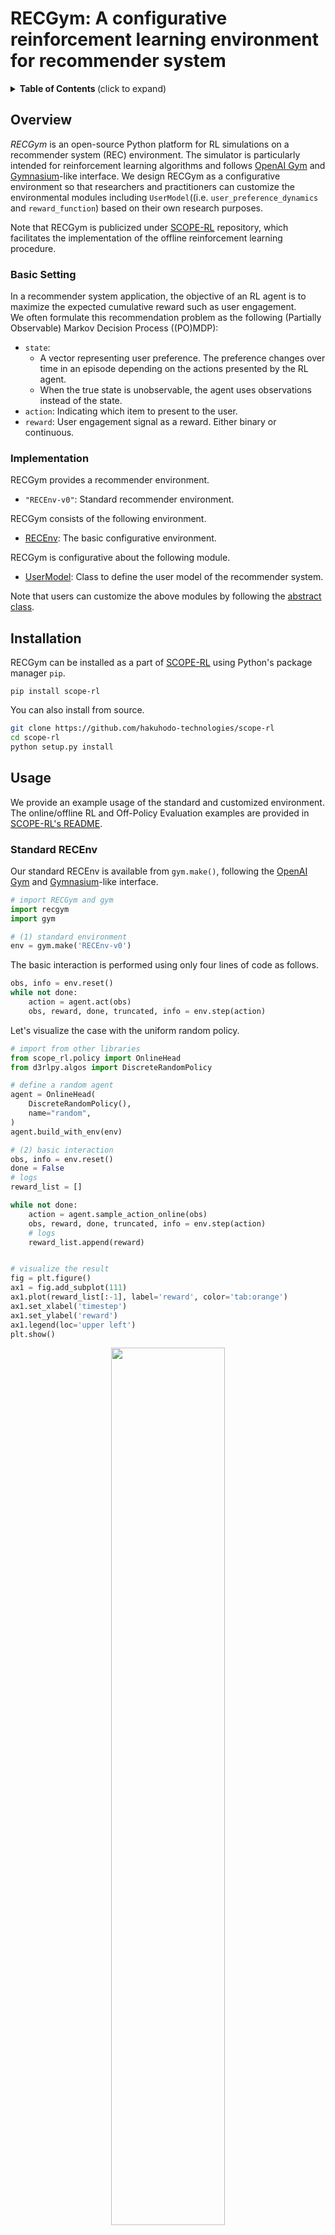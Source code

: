 # RECGym: A configurative reinforcement learning environment for recommender system
<details>
<summary><strong>Table of Contents </strong>(click to expand)</summary>

- [RECGym: A reinforcement learning environment for recommender system](#RECGym-a-reinforcement-learning-environment-for-recommender-system)
- [Overview](#overview)
- [Installation](#installation)
- [Usage](#usage)
- [Citation](#citation)
- [Contribution](#contribution)
- [License](#license)
- [Project Team](#project-team)
- [Contact](#contact)
- [Reference](#reference)

</details>

## Overview

*RECGym* is an open-source Python platform for RL simulations on a recommender system (REC) environment. The simulator is particularly intended for reinforcement learning algorithms and follows [OpenAI Gym](https://gym.openai.com) and [Gymnasium](https://gymnasium.farama.org/)-like interface. We design RECGym as a configurative environment so that researchers and practitioners can customize the environmental modules including `UserModel`((i.e. `user_preference_dynamics` and `reward_function`) based on their own research purposes.

Note that RECGym is publicized under [SCOPE-RL](../) repository, which facilitates the implementation of the offline reinforcement learning procedure.

### Basic Setting

In a recommender system application, the objective of an RL agent is to maximize the expected cumulative reward such as user engagement. \
We often formulate this recommendation problem as the following (Partially Observable) Markov Decision Process ((PO)MDP):
- `state`:
   - A vector representing user preference. The preference changes over time in an episode depending on the actions presented by the RL agent.
   - When the true state is unobservable, the agent uses observations instead of the state.
- `action`: Indicating which item to present to the user.
- `reward`: User engagement signal as a reward. Either binary or continuous.

### Implementation

RECGym provides a recommender environment.
- `"RECEnv-v0"`: Standard recommender environment.

RECGym consists of the following environment.
- [RECEnv](./envs/rec.py#L14): The basic configurative environment.

RECGym is configurative about the following module.
- [UserModel](./envs/simulator/function.py#L13): Class to define the user model of the recommender system.

Note that users can customize the above modules by following the [abstract class](./envs/simulator/base.py).

## Installation
RECGym can be installed as a part of [SCOPE-RL](../) using Python's package manager `pip`.
```
pip install scope-rl
```

You can also install from source.
```bash
git clone https://github.com/hakuhodo-technologies/scope-rl
cd scope-rl
python setup.py install
```

## Usage

We provide an example usage of the standard and customized environment. \
The online/offline RL and Off-Policy Evaluation examples are provided in [SCOPE-RL's README](../README.md).

### Standard RECEnv

Our standard RECEnv is available from `gym.make()`, following the [OpenAI Gym](https://gym.openai.com) and [Gymnasium](https://gymnasium.farama.org/)-like interface.

```Python
# import RECGym and gym
import recgym
import gym

# (1) standard environment
env = gym.make('RECEnv-v0')
```

The basic interaction is performed using only four lines of code as follows.

```Python
obs, info = env.reset()
while not done:
    action = agent.act(obs)
    obs, reward, done, truncated, info = env.step(action)
```

Let's visualize the case with the uniform random policy.

```Python
# import from other libraries
from scope_rl.policy import OnlineHead
from d3rlpy.algos import DiscreteRandomPolicy

# define a random agent
agent = OnlineHead(
    DiscreteRandomPolicy(),
    name="random",
)
agent.build_with_env(env)

# (2) basic interaction
obs, info = env.reset()
done = False
# logs
reward_list = []

while not done:
    action = agent.sample_action_online(obs)
    obs, reward, done, truncated, info = env.step(action)
    # logs
    reward_list.append(reward)


# visualize the result
fig = plt.figure()
ax1 = fig.add_subplot(111)
ax1.plot(reward_list[:-1], label='reward', color='tab:orange')
ax1.set_xlabel('timestep')
ax1.set_ylabel('reward')
ax1.legend(loc='upper left')
plt.show()
```
<div align="center"><img src="./images/basic_interaction.png" width="60%"/></div>
<figcaption>
<p align="center">
  The Transition of the Reward during a Single Episode
</p>
</figcaption>

Note that while we use [SCOPE-RL](../README.md) and [d3rlpy](https://github.com/takuseno/d3rlpy) here, RECGym is compatible with any other libraries working on the [OpenAI Gym](https://gym.openai.com) and [Gymnasium](https://gymnasium.farama.org/)-like interface.

### Customized RECEnv

Next, we describe how to customize the environment by instantiating the environment.

<details>
<summary>List of environmental configurations: (click to expand)</summary>

- `step_per_episode`: Number of timesteps in an episode.
- `n_items`: Number of items used in the recommender system.
- `n_users`: Number of users used in the recommender system.
- `item_feature_dim`: Dimension of the item feature vectors.
- `user_feature_dim`: Dimension of the user feature vectors.
- `item_feature_vector`: Feature vectors that characterize each item.
- `user_feature_vector`: Feature vectors that characterize each user.
- `reward_type`: Reward type.
- `reward_std`: Noise level of the reward. Applicable only when reward_type is "continuous".
- `obs_std`: Noise level of the state observation.
- `UserModel`: User model that defines the user prefecture dynamics and reward function.
- `random_state`: Random state.

</details>

```Python
from recgym import RECEnv
env = RECEnv(
    step_per_episode=10,
    n_items=100,
    n_users=100,
    item_feature_dim=5,
    user_feature_dim=5,
    reward_type="continuous",  # "binary"
    reward_std=0.3,
    obs_std=0.3,
    random_state=12345,
)
```

Specifically, users can define their own `UserModel` as follows.

#### Example of UserModel
```Python
# import recgym modules
from recgym import BaseUserModel
from recgym.types import Action
# import other necessary stuffs
from dataclasses import dataclass
from typing import Optional
import numpy as np

@dataclass
class CustomizedUserModel(BaseUserModel):
    user_feature_dim: int
    item_feature_dim: int
    reward_type: str = "continuous"  # "binary"
    reward_std: float = 0.0
    random_state: Optional[int] = None

    def __post_init__(self):
        self.random_ = check_random_state(self.random_state)
        self.coef = self.random_.normal(size=(self.user_feature_dim, self.item_feature_dim))

    def user_preference_dynamics(
        self,
        state: np.ndarray,
        action: Action,
        item_feature_vector: np.ndarray,
        alpha: float = 1.0,
    ) -> np.ndarray:
        coefficient = state.T @ self.coef @ item_feature_vector[action]
        state = state + alpha * coefficient * item_feature_vector[action]
        state = state / np.linalg.norm(state, ord=2)
        return state

    def reward_function(
        self,
        state: np.ndarray,
        action: Action,
        item_feature_vector: np.ndarray,
    ) -> float:
        logit = state.T @ self.coef @ item_feature_vector[action]
        reward = (
            logit if self.reward_type == "continuous" else sigmoid(logit)
        )

        if self.reward_type == "discrete":
            reward = self.random_.binominal(1, p=reward)

        return reward
```

More examples are available at [quickstart/rec/rec_synthetic_customize_env.ipynb](./examples/quickstart/rec/rec_synthetic_customize_env.ipynb). \
The statistics of the environment is also visualized at [quickstart/rec/rec_synthetic_data_collection.ipynb](./examples/quickstart/rec/rec_synthetic_data_collection.ipynb).

## Citation

If you use our software in your work, please cite our paper:

Haruka Kiyohara, Ren Kishimoto, Kosuke Kawakami, Ken Kobayashi, Kazuhide Nakata, Yuta Saito.<br>
**SCOPE-RL: A Python Library for Offline Reinforcement Learning, Off-Policy Evaluation, and Policy Selection**<br>
[link]() (a preprint coming soon..)

Bibtex:
```
@article{kiyohara2023towards,
  author = {Kiyohara, Haruka and Kishimoto, Ren and Kawakami, Kosuke and Kobayashi, Ken and Nataka, Kazuhide and Saito, Yuta},
  title = {SCOPE-RL: A Python Library for Offline Reinforcement Learning, Off-Policy Evaluation, and Policy Selection},
  journal={arXiv preprint arXiv:23xx.xxxxx},
  year = {2023},
}
```

## Contribution

Any contributions to RECGym are more than welcome!
Please refer to [CONTRIBUTING.md](../CONTRIBUTING.md) for general guidelines on how to contribute the project.

## License

This project is licensed under Apache 2.0 license - see [LICENSE](../LICENSE) file for details.

## Project Team

- [Haruka Kiyohara](https://sites.google.com/view/harukakiyohara) (**Main Contributor**)
- Ren Kishimoto (Tokyo Institute of Technology)
- Kosuke Kawakami (HAKUHODO Technologies Inc.)
- Ken Kobayashi (Tokyo Institute of Technology)
- Kazuhide Nakata (Tokyo Institute of Technology)
- [Yuta Saito](https://usait0.com/en/) (Cornell University)

## Contact

For any questions about the paper and software, feel free to contact: hk844@cornell.edu

## References

<details>
<summary><strong>Papers </strong>(click to expand)</summary>

1. Greg Brockman, Vicki Cheung, Ludwig Pettersson, Jonas Schneider, John Schulman, Jie Tang, and Wojciech Zaremba. [OpenAI Gym](https://arxiv.org/abs/1606.01540). *arXiv preprint arXiv:1606.01540*, 2016.

2. Takuma Seno and Michita Imai. [d3rlpy: An Offline Deep Reinforcement Library](https://arxiv.org/abs/2111.03788), *arXiv preprint arXiv:2111.03788*, 2021.

3. Sarah Dean and Jamie Morgenstern. [Preference Dynamics Under Personalized Recommendations](https://arxiv.org/abs/2205.13026). In *Proceedings of the 23rd ACM Conference on Economics and Computation*, 4503-9150, 2022.

</details>

<details>
<summary><strong>Projects </strong>(click to expand)</summary>

This project is inspired by the following three packages.
- **RecoGym**  -- an RL environment for recommender systems: [[github](https://github.com/criteo-research/reco-gym)] [[paper](https://arxiv.org/abs/1808.00720)]
- **RecSim** -- a configurative RL environment for recommender systems: [[github](https://github.com/google-research/recsim)] [[paper](https://arxiv.org/abs/1909.04847)]
- **AuctionGym** -- an RL environment for online advertising auctions: [[github](https://github.com/amzn/auction-gym)] [[paper](https://www.amazon.science/publications/learning-to-bid-with-auctiongym)]
- **FinRL** -- an RL environment for finance: [[github](https://github.com/AI4Finance-Foundation/FinRL)] [[paper](https://arxiv.org/abs/2011.09607)]

</details>

